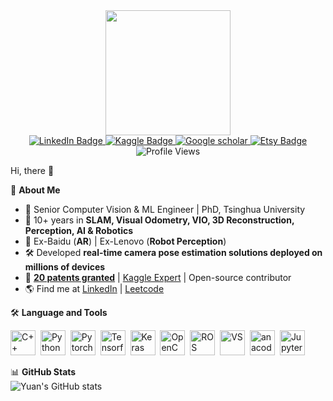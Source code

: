 <div id="header" align="center">
  <img src="https://media4.giphy.com/media/v1.Y2lkPTc5MGI3NjExZjBscHg4ZmdzYnNyYWZ1am1xaHdnb3RzbTBvNnQ1bGJyY283ZzU1ZCZlcD12MV9pbnRlcm5hbF9naWZfYnlfaWQmY3Q9cw/6FT3QE3AJMfwJDZBNr/giphy.gif" width="200"/>
</div>
<div id="badges" align="center">
  <a href="https://www.linkedin.com/in/yuan-lin-6915a7a4/">
    <img src="https://img.shields.io/badge/LinkedIn-blue?style=for-the-badge&logo=linkedin&logoColor=white" alt="LinkedIn Badge"/>
  </a>
  <a href="https://www.kaggle.com/yuanlin08">
    <img src="https://img.shields.io/badge/Kaggle-blue?style=for-the-badge&logo=Kaggle&logoColor=white" alt="Kaggle Badge"/>
  </a>
  <a href="https://scholar.google.com/citations?user=kNLbqmgAAAAJ&hl=zh-CN">
    <img src="https://img.shields.io/badge/Google-scholar-blue?style=for-the-badge&logo=Google-Scholar&logoColor=white" alt="Google scholar"/>
  </a>
  <a href="https://www.etsy.com/shop/ByteGalleyByYuan">
    <img src="https://img.shields.io/badge/Etsy-blue?style=for-the-badge&logo=Etsy&logoColor=white" alt="Etsy Badge"/>
  </a>
</div>

<div align="center">
  <img src="https://komarev.com/ghpvc/?username=linyuanthocr&style=flat-square&color=blue" alt="Profile Views"/>
</div>



Hi, there 👋

🚀 **About Me**  
- 🎯 Senior Computer Vision & ML Engineer | PhD, Tsinghua University  
- 🤖 10+ years in **SLAM, Visual Odometry, VIO, 3D Reconstruction, Perception, AI & Robotics**  
- 🔬 Ex-Baidu (**AR**) | Ex-Lenovo (**Robot Perception**)  
- 🛠 Developed **real-time camera pose estimation solutions deployed on millions of devices**  
- 📜 **[20 patents granted](https://docs.google.com/document/d/1JQaRMtpPIr3B12LFzQswhm_YDIG4PWs8QIXlTV7AoW0/edit?usp=sharing)** | [Kaggle Expert](https://www.kaggle.com/yuanlin08) | Open-source contributor  
- 🌎 Find me at [LinkedIn](https://www.linkedin.com/in/yuan-lin-6915a7a4/) | [Leetcode](https://leetcode.com/u/linyuanthocr/)


🛠 **Language and Tools**  
<div>         
<img src="https://cdn.jsdelivr.net/gh/devicons/devicon@latest/icons/cplusplus/cplusplus-original.svg" title="C++" alt="C++" width="40" height="40"/>&nbsp;
<img src="https://cdn.jsdelivr.net/gh/devicons/devicon@latest/icons/python/python-original.svg" title="Python" alt="Python" width="40" height="40"/>&nbsp;
<img src="https://cdn.jsdelivr.net/gh/devicons/devicon@latest/icons/pytorch/pytorch-original.svg" title="Pytorch" alt="Pytorch" width="40" height="40"/>&nbsp;
<img src="https://cdn.jsdelivr.net/gh/devicons/devicon@latest/icons/tensorflow/tensorflow-original.svg" title="Tensorflow" alt="Tensorflow" width="40" height="40"/>&nbsp;  
<img src="https://cdn.jsdelivr.net/gh/devicons/devicon@latest/icons/keras/keras-original.svg" title="Keras" alt="Keras" width="40" height="40"/>&nbsp;  
<img src="https://cdn.jsdelivr.net/gh/devicons/devicon@latest/icons/opencv/opencv-original.svg" title="OpenCV" alt="OpenCV" width="40" height="40"/>&nbsp;
<img src="https://cdn.jsdelivr.net/gh/devicons/devicon@latest/icons/ros/ros-original.svg" title="ROS" alt="ROS" width="40" height="40"/>&nbsp;
<img src="https://cdn.jsdelivr.net/gh/devicons/devicon@latest/icons/vscode/vscode-original.svg" title="VS" alt="VS" width="40" height="40"/>&nbsp;
<img src="https://cdn.jsdelivr.net/gh/devicons/devicon@latest/icons/anaconda/anaconda-original.svg" title="anacoda" alt="anacoda" width="40" height="40"/>&nbsp;
<img src="https://cdn.jsdelivr.net/gh/devicons/devicon@latest/icons/jupyter/jupyter-original-wordmark.svg" title="Jupyter" alt="Jupyter" width="40" height="40"/>&nbsp; 
</div>
     



📊 **GitHub Stats**  
![Yuan's GitHub stats](https://github-readme-stats.vercel.app/api?username=linyuanthocr&show_icons=true&theme=dracula&cache_seconds=60)

